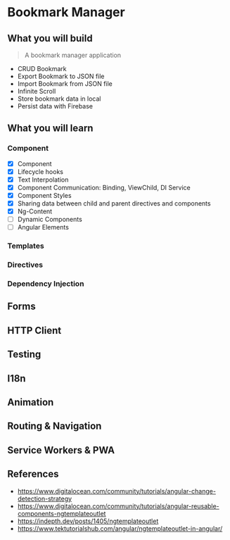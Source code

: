# Bookmark Manager

## What you will build

> A bookmark manager application

- CRUD Bookmark
- Export Bookmark to JSON file
- Import Bookmark from JSON file
- Infinite Scroll
- Store bookmark data in local
- Persist data with Firebase

## What you will learn

### Component

- [x] Component
- [x] Lifecycle hooks
- [x] Text Interpolation
- [x] Component Communication: Binding, ViewChild, DI Service
- [x] Component Styles
- [x] Sharing data between child and parent directives and components
- [x] Ng-Content
- [ ] Dynamic Components
- [ ] Angular Elements

### Templates

### Directives

### Dependency Injection

## Forms

## HTTP Client

## Testing

## I18n

## Animation

## Routing & Navigation

## Service Workers & PWA

## References

- https://www.digitalocean.com/community/tutorials/angular-change-detection-strategy
- https://www.digitalocean.com/community/tutorials/angular-reusable-components-ngtemplateoutlet
- https://indepth.dev/posts/1405/ngtemplateoutlet
- https://www.tektutorialshub.com/angular/ngtemplateoutlet-in-angular/
